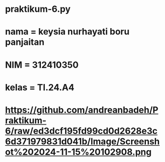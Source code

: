 # praktikum-6.py
# nama = keysia nurhayati boru panjaitan
# NIM = 312410350
# kelas = TI.24.A4
# https://github.com/andreanbadeh/Praktikum-6/raw/ed3dcf195fd99cd0d2628e3c6d371979831d041b/Image/Screenshot%202024-11-15%20102908.png


